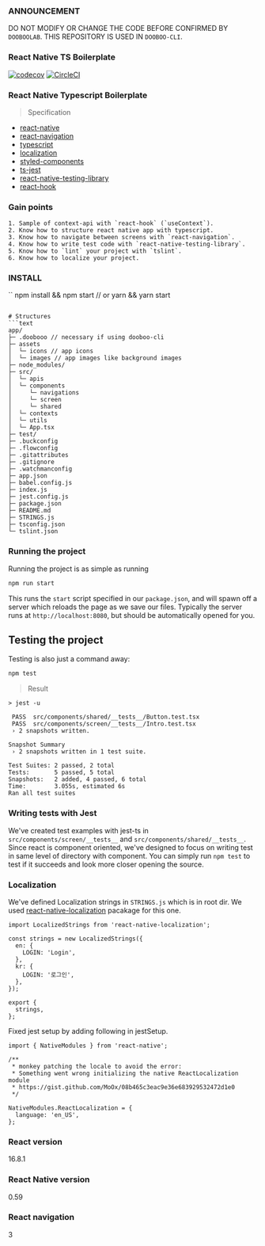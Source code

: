 ### ANNOUNCEMENT
DO NOT MODIFY OR CHANGE THE CODE BEFORE CONFIRMED BY `DOOBOOLAB`. THIS REPOSITORY IS USED IN `DOOBOO-CLI`.

### React Native TS Boilerplate
[![codecov](https://codecov.io/gh/dooboolab/dooboo-native-ts/branch/master/graph/badge.svg)](https://codecov.io/gh/dooboolab/dooboo-native-ts)
[![CircleCI](https://circleci.com/gh/dooboolab/dooboo-native-ts.svg?style=svg)](https://circleci.com/gh/dooboolab/dooboo-native-ts)

### React Native Typescript Boilerplate
> Specification
* [react-native](https://github.com/facebook/react-native)
* [react-navigation](https://github.com/react-navigation/react-navigation)
* [typescript](https://github.com/Microsoft/TypeScript)
* [localization](https://github.com/stefalda/ReactNativeLocalization)
* [styled-components](https://github.com/styled-components/styled-components)
* [ts-jest](https://github.com/kulshekhar/ts-jest)
* [react-native-testing-library](https://github.com/callstack/react-native-testing-library)
* [react-hook](https://reactjs.org/docs/hooks-intro.html)

### Gain points
```
1. Sample of context-api with `react-hook` (`useContext`).
2. Know how to structure react native app with typescript.
3. Know how to navigate between screens with `react-navigation`.
4. Know how to write test code with `react-native-testing-library`.
5. Know how to `lint` your project with `tslint`.
6. Know how to localize your project.
```

### INSTALL
``
npm install && npm start
// or
yarn && yarn start
```

# Structures
```text
app/
├─ .doobooo // necessary if using dooboo-cli
├─ assets
│  └─ icons // app icons
│  └─ images // app images like background images
├─ node_modules/
├─ src/
│  └─ apis
│  └─ components
│     └─ navigations
│     └─ screen
│     └─ shared
│  └─ contexts
│  └─ utils
│  └─ App.tsx
├─ test/
├─ .buckconfig
├─ .flowconfig
├─ .gitattributes
├─ .gitignore
├─ .watchmanconfig
├─ app.json
├─ babel.config.js
├─ index.js
├─ jest.config.js
├─ package.json
├─ README.md
├─ STRINGS.js
├─ tsconfig.json
└─ tslint.json
```

### Running the project
Running the project is as simple as running
```sh
npm run start
```

This runs the `start` script specified in our `package.json`, and will spawn off a server which reloads the page as we save our files.
Typically the server runs at `http://localhost:8080`, but should be automatically opened for you.

## Testing the project
Testing is also just a command away:
```sh
npm test
```
> Result
```
> jest -u

 PASS  src/components/shared/__tests__/Button.test.tsx
 PASS  src/components/screen/__tests__/Intro.test.tsx
 › 2 snapshots written.

Snapshot Summary
 › 2 snapshots written in 1 test suite.

Test Suites: 2 passed, 2 total
Tests:       5 passed, 5 total
Snapshots:   2 added, 4 passed, 6 total
Time:        3.055s, estimated 6s
Ran all test suites
```

### Writing tests with Jest
We've created test examples with jest-ts in `src/components/screen/__tests__` and `src/components/shared/__tests__`. Since react is component oriented, we've designed to focus on writing test in same level of directory with component. You can simply run `npm test` to test if it succeeds and look more closer opening the source.

### Localization
We've defined Localization strings in `STRINGS.js` which is in root dir.
We used [react-native-localization](https://github.com/stefalda/ReactNativeLocalization) pacakage for this one.
```
import LocalizedStrings from 'react-native-localization';

const strings = new LocalizedStrings({
  en: {
    LOGIN: 'Login',
  },
  kr: {
    LOGIN: '로그인',
  },
});

export {
  strings,
};
```

Fixed jest setup by adding following in jestSetup.

```
import { NativeModules } from 'react-native';

/**
 * monkey patching the locale to avoid the error:
 * Something went wrong initializing the native ReactLocalization module
 * https://gist.github.com/MoOx/08b465c3eac9e36e683929532472d1e0
 */

NativeModules.ReactLocalization = {
  language: 'en_US',
};
```

### React version
16.8.1

### React Native version
0.59

### React navigation
3
